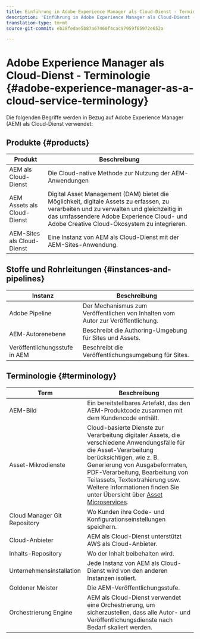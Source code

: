 ```yaml
---
title: Einführung in Adobe Experience Manager als Cloud-Dienst - Terminologie
description: 'Einführung in Adobe Experience Manager als Cloud-Dienst - Terminologie. '
translation-type: tm+mt
source-git-commit: eb28fedae5b87a67460f4cac97959f65972e652a

---
```



# Adobe Experience Manager als Cloud-Dienst - Terminologie {#adobe-experience-manager-as-a-cloud-service-terminology}

Die folgenden Begriffe werden in Bezug auf Adobe Experience Manager (AEM) als Cloud-Dienst verwendet:

## Produkte {#products}

| Produkt | Beschreibung |
|---|---|
| AEM als Cloud-Dienst | Die Cloud-native Methode zur Nutzung der AEM-Anwendungen |
| AEM Assets als Cloud-Dienst | Digital Asset Management (DAM) bietet die Möglichkeit, digitale Assets zu erfassen, zu verarbeiten und zu verwalten und gleichzeitig in das umfassendere Adobe Experience Cloud- und Adobe Creative Cloud-Ökosystem zu integrieren. |
| AEM-Sites als Cloud-Dienst | Eine Instanz von AEM als Cloud-Dienst mit der AEM-Sites-Anwendung. |

## Stoffe und Rohrleitungen {#instances-and-pipelines}

| Instanz | Beschreibung |
|---|---|
| Adobe Pipeline | Der Mechanismus zum Veröffentlichen von Inhalten vom Autor zur Veröffentlichung. |
| AEM-Autorenebene | Beschreibt die Authoring-Umgebung für Sites und Assets. |
| Veröffentlichungsstufe in AEM | Beschreibt die Veröffentlichungsumgebung für Sites. |


<!-- This section of the table must be alphabetic -->

## Terminologie {#terminology}

| Term | Beschreibung |
|---|---|
| AEM-Bild | Ein bereitstellbares Artefakt, das den AEM-Produktcode zusammen mit dem Kundencode enthält. |
| Asset-Mikrodienste | Cloud-basierte Dienste zur Verarbeitung digitaler Assets, die verschiedene Anwendungsfälle für die Asset-Verarbeitung berücksichtigen, wie z. B. Generierung von Ausgabeformaten, PDF-Verarbeitung, Bearbeitung von Teilassets, Textextrahierung usw. Weitere Informationen finden Sie unter Übersicht über [Asset Microservices](/help/assets/asset-microservices-overview.md). |
| Cloud Manager Git Repository | Wo Kunden ihre Code- und Konfigurationseinstellungen speichern. |
| Cloud-Anbieter | AEM als Cloud-Dienst unterstützt AWS als Cloud-Anbieter. |
| Inhalts-Repository | Wo der Inhalt beibehalten wird. |
| Unternehmensinstallation | Jede Instanz von AEM als Cloud-Dienst wird von den anderen Instanzen isoliert. |
| Goldener Meister | Die AEM-Veröffentlichungsstufe. |
| Orchestrierung Engine | AEM als Cloud-Dienst verwendet eine Orchestrierung, um sicherzustellen, dass alle Autor- und Veröffentlichungsdienste nach Bedarf skaliert werden. |
